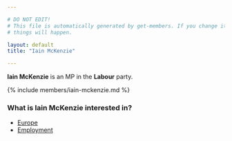 ```yaml
---

# DO NOT EDIT!
# This file is automatically generated by get-members. If you change it, bad
# things will happen.

layout: default
title: "Iain McKenzie"

---
```


**Iain McKenzie** is an MP in the **Labour** party.

{% include members/iain-mckenzie.md %}

### What is Iain McKenzie interested in?


* [Europe](/interests/europe.html)
* [Employment](/interests/employment.html)
